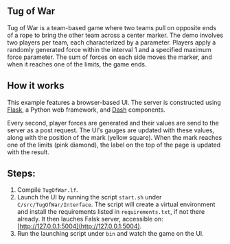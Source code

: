 ## Tug of War

Tug of War is a team-based game where two teams pull on opposite ends of a rope to bring the other team across a center marker. The demo involves two players per team, each characterized by a parameter. Players apply a randomly generated force within the interval 1 and a specified maximum force parameter. The sum of forces on each side moves the marker, and when it reaches one of the limits, the game ends.

## How it works

This example features a browser-based UI. The server is constructed using [Flask](https://flask.palletsprojects.com/en/3.0.x/), a Python web framework, and [Dash](https://dash.plotly.com/) components.

Every second, player forces are generated and their values are send to the server as 
a post request. The UI's gauges are updated with these values, along with the position of the mark (yellow square). When the mark reaches one of the limits (pink diamond), the label on the top of the page is updated with the result.

## Steps:

 1. Compile `TugOfWar.lf`. 
 2. Launch the UI by running the script `start.sh` under `C/src/TugOfWar/Interface`. The script will create a virtual environment and install the requirements listed in `requirements.txt`, if not there already. It then lauches Falsk server, accessible on: [http://127.0.0.1:5004](http://127.0.0.1:5004).
 3. Run the launching script under `bin` and watch the game on the UI. 

